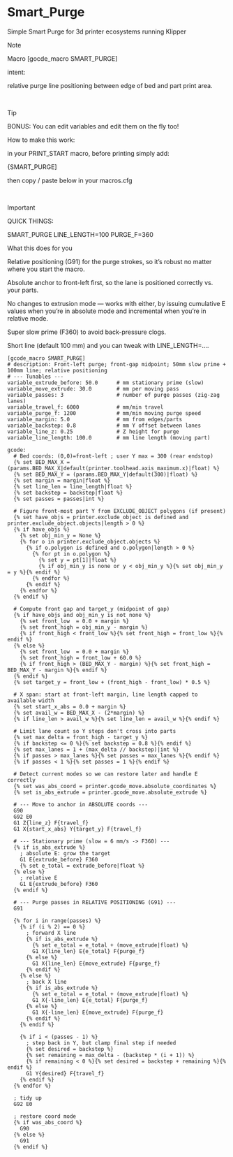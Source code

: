 # Smart_Purge
Simple Smart Purge for 3d printer ecosystems running Klipper


>[!NOTE]
>Macro [gocde_macro SMART_PURGE]
>
>intent:
>
>relative purge line positioning between edge of bed and part print area.

<br>

>[!TIP]
>BONUS: You can edit variables and edit them on the fly too!
>
>How to make this work:
>
>in your PRINT_START macro, before printing simply add:
>
>{SMART_PURGE]
>
>then copy / paste below in your macros.cfg

<br>

>[!IMPORTANT]
>QUICK THINGS:
>
>SMART_PURGE LINE_LENGTH=100 PURGE_F=360
>
>What this does for you
>
>Relative positioning (G91) for the purge strokes, so it’s robust no matter where you start the macro.
>
>Absolute anchor to front-left first, so the lane is positioned correctly vs. your parts.
>
>No changes to extrusion mode — works with either, by issuing cumulative E values when you’re in absolute mode and incremental when you’re in relative mode.
>
>Super slow prime (F360) to avoid back-pressure clogs.
>
>Short line (default 100 mm) and you can tweak with LINE_LENGTH=….

```
[gcode_macro SMART_PURGE]
# description: Front-left purge; front-gap midpoint; 50mm slow prime + 100mm line; relative positioning
# --- Tunables ---
variable_extrude_before: 50.0      # mm stationary prime (slow)
variable_move_extrude: 30.0        # mm per moving pass
variable_passes: 3                 # number of purge passes (zig-zag lanes)
variable_travel_f: 6000            # mm/min travel
variable_purge_f: 1200             # mm/min moving purge speed
variable_margin: 5.0               # mm from edges/parts
variable_backstep: 0.8             # mm Y offset between lanes
variable_line_z: 0.25              # Z height for purge
variable_line_length: 100.0        # mm line length (moving part)

gcode:
  # Bed coords: (0,0)=front-left ; user Y max = 300 (rear endstop)
  {% set BED_MAX_X = (params.BED_MAX_X|default(printer.toolhead.axis_maximum.x)|float) %}
  {% set BED_MAX_Y = (params.BED_MAX_Y|default(300)|float) %}
  {% set margin = margin|float %}
  {% set line_len = line_length|float %}
  {% set backstep = backstep|float %}
  {% set passes = passes|int %}

  # Figure front-most part Y from EXCLUDE_OBJECT polygons (if present)
  {% set have_objs = printer.exclude_object is defined and printer.exclude_object.objects|length > 0 %}
  {% if have_objs %}
    {% set obj_min_y = None %}
    {% for o in printer.exclude_object.objects %}
      {% if o.polygon is defined and o.polygon|length > 0 %}
        {% for pt in o.polygon %}
          {% set y = pt[1]|float %}
          {% if obj_min_y is none or y < obj_min_y %}{% set obj_min_y = y %}{% endif %}
        {% endfor %}
      {% endif %}
    {% endfor %}
  {% endif %}

  # Compute front gap and target_y (midpoint of gap)
  {% if have_objs and obj_min_y is not none %}
    {% set front_low  = 0.0 + margin %}
    {% set front_high = obj_min_y - margin %}
    {% if front_high < front_low %}{% set front_high = front_low %}{% endif %}
  {% else %}
    {% set front_low  = 0.0 + margin %}
    {% set front_high = front_low + 60.0 %}
    {% if front_high > (BED_MAX_Y - margin) %}{% set front_high = BED_MAX_Y - margin %}{% endif %}
  {% endif %}
  {% set target_y = front_low + (front_high - front_low) * 0.5 %}

  # X span: start at front-left margin, line length capped to available width
  {% set start_x_abs = 0.0 + margin %}
  {% set avail_w = BED_MAX_X - (2*margin) %}
  {% if line_len > avail_w %}{% set line_len = avail_w %}{% endif %}

  # Limit lane count so Y steps don't cross into parts
  {% set max_delta = front_high - target_y %}
  {% if backstep <= 0 %}{% set backstep = 0.8 %}{% endif %}
  {% set max_lanes = 1 + (max_delta // backstep)|int %}
  {% if passes > max_lanes %}{% set passes = max_lanes %}{% endif %}
  {% if passes < 1 %}{% set passes = 1 %}{% endif %}

  # Detect current modes so we can restore later and handle E correctly
  {% set was_abs_coord = printer.gcode_move.absolute_coordinates %}
  {% set is_abs_extrude = printer.gcode_move.absolute_extrude %}

  # --- Move to anchor in ABSOLUTE coords ---
  G90
  G92 E0
  G1 Z{line_z} F{travel_f}
  G1 X{start_x_abs} Y{target_y} F{travel_f}

  # --- Stationary prime (slow = 6 mm/s -> F360) ---
  {% if is_abs_extrude %}
    ; absolute E: grow the target
    G1 E{extrude_before} F360
    {% set e_total = extrude_before|float %}
  {% else %}
    ; relative E
    G1 E{extrude_before} F360
  {% endif %}

  # --- Purge passes in RELATIVE POSITIONING (G91) ---
  G91

  {% for i in range(passes) %}
    {% if (i % 2) == 0 %}
      ; forward X line
      {% if is_abs_extrude %}
        {% set e_total = e_total + (move_extrude|float) %}
        G1 X{line_len} E{e_total} F{purge_f}
      {% else %}
        G1 X{line_len} E{move_extrude} F{purge_f}
      {% endif %}
    {% else %}
      ; back X line
      {% if is_abs_extrude %}
        {% set e_total = e_total + (move_extrude|float) %}
        G1 X{-line_len} E{e_total} F{purge_f}
      {% else %}
        G1 X{-line_len} E{move_extrude} F{purge_f}
      {% endif %}
    {% endif %}

    {% if i < (passes - 1) %}
      ; step back in Y, but clamp final step if needed
      {% set desired = backstep %}
      {% set remaining = max_delta - (backstep * (i + 1)) %}
      {% if remaining < 0 %}{% set desired = backstep + remaining %}{% endif %}
      G1 Y{desired} F{travel_f}
    {% endif %}
  {% endfor %}

  ; tidy up
  G92 E0

  ; restore coord mode
  {% if was_abs_coord %}
    G90
  {% else %}
    G91
  {% endif %}
```
